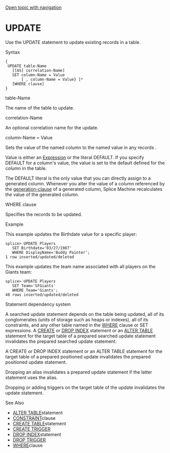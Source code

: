 [Open topic with navigation](../../../index.html#Shared/SQLReference/Statements/UpdateTable.html)

<a href="" id="Statements.Update"></a>[]()UPDATE
================================================

Use the <span class="CodeFont">UPDATE</span> statement to update existing records in a table.

Syntax

``` FcnSyntax
{
 UPDATE table-Name 
   [[AS] correlation-Name]
   SET column-Name = Value
       [ , column-Name = Value} ]*
   [WHERE clause]
} 
```

table-Name

The name of the table to update.

correlation-Name

An optional correlation name for the update.

column-Name = Value

Sets the value of the named column to the named value in any records .

<span class="ItalicFont">Value</span> is either an <span class="ItalicFont">[Expression](../Expressions/AboutExpressions.html)</span> or the literal <span class="CodeFont">DEFAULT</span>. If you specify <span class="CodeFont">DEFAULT</span> for a column's value, the value is set to the default defined for the column in the table.

The <span class="CodeFont">DEFAULT</span> literal is the only value that you can directly assign to a generated column. Whenever you alter the value of a column referenced by the <span class="ItalicFont">[generation-clause](GenerationClause.html)</span> of a generated column, Splice Machine recalculates the value of the generated column.

WHERE clause

Specifies the records to be updated.

Example

This example updates the Birthdate value for a specific player:

``` Example
splice> UPDATE Players 
   SET Birthdate='03/27/1987' 
   WHERE DisplayName='Buddy Painter';
1 row inserted/updated/deleted
```

This example updates the team name associated with all players on the <span class="CodeFont">Giants</span> team:

``` Example
splice> UPDATE Players
   SET Team='SFGiants'
   WHERE Team='Giants';
48 rows inserted/updated/deleted
```

Statement dependency system

A searched update statement depends on the table being updated, all of its conglomerates (units of storage such as heaps or indexes), all of its constraints, and any other table named in the <span class="CodeFont">[WHERE](../Clauses/Where.html)</span> clause or <span class="CodeFont">SET</span> expressions. A <span class="CodeFont">[CREATE](CreateTable.html)</span> or <span class="CodeFont">[DROP INDEX](DropIndex.html)</span> statement or an <span class="CodeFont">[ALTER TABLE](AlterTable.html)</span> statement for the target table of a prepared searched update statement invalidates the prepared searched update statement.

A <span class="CodeFont">CREATE</span> or <span class="CodeFont">DROP INDEX</span> statement or an <span class="CodeFont">ALTER TABLE</span> statement for the target table of a prepared positioned update invalidates the prepared positioned update statement.

Dropping an alias invalidates a prepared update statement if the latter statement uses the alias.

Dropping or adding triggers on the target table of the update invalidates the update statement.

See Also

-   [<span class="CodeFont">ALTER TABLE</span>](AlterTable.html)statement
-   [<span class="CodeFont">CONSTRAINT</span>](../Clauses/Constraint.html)clause
-   [<span class="CodeFont">CREATE TABLE</span>](CreateTable.html)statement
-   <span class="CodeFont">[CREATE TRIGGER](CreateTrigger.html)</span>
-   [<span class="CodeFont">DROP INDEX</span>](DropIndex.html)statement
-   <span class="CodeFont">[DROP TRIGGER](DropTrigger.html)</span>
-   [<span class="CodeFont">WHERE</span>](../Clauses/Where.html)clause

 


